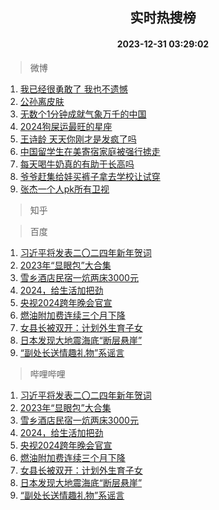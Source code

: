 <div align="center"><h2>实时热搜榜</h2><h4>2023-12-31 03:29:02</h4></div>

> 微博  

1. [我已经很勇敢了 我也不遗憾](https://s.weibo.com/weibo?q=%E6%88%91%E5%B7%B2%E7%BB%8F%E5%BE%88%E5%8B%87%E6%95%A2%E4%BA%86%20%E6%88%91%E4%B9%9F%E4%B8%8D%E9%81%97%E6%86%BE&t=31&band_rank=1&Refer=top)<br />
2. [公孙离皮肤](https://s.weibo.com/weibo?q=%E5%85%AC%E5%AD%99%E7%A6%BB%E7%9A%AE%E8%82%A4&t=31&band_rank=2&Refer=top)<br />
3. [无数个1分钟成就气象万千的中国](https://s.weibo.com/weibo?q=%23%E6%97%A0%E6%95%B0%E4%B8%AA1%E5%88%86%E9%92%9F%E6%88%90%E5%B0%B1%E6%B0%94%E8%B1%A1%E4%B8%87%E5%8D%83%E7%9A%84%E4%B8%AD%E5%9B%BD%23&t=31&band_rank=3&Refer=top)<br />
4. [2024狗屎运最旺的星座](https://s.weibo.com/weibo?q=%232024%E7%8B%97%E5%B1%8E%E8%BF%90%E6%9C%80%E6%97%BA%E7%9A%84%E6%98%9F%E5%BA%A7%23&t=31&band_rank=4&Refer=top)<br />
5. [王诗龄 天天你刚才是发疯了吗](https://s.weibo.com/weibo?q=%E7%8E%8B%E8%AF%97%E9%BE%84%20%E5%A4%A9%E5%A4%A9%E4%BD%A0%E5%88%9A%E6%89%8D%E6%98%AF%E5%8F%91%E7%96%AF%E4%BA%86%E5%90%97&t=31&band_rank=5&Refer=top)<br />
6. [中国留学生在美寄宿家庭被强行掳走](https://s.weibo.com/weibo?q=%23%E4%B8%AD%E5%9B%BD%E7%95%99%E5%AD%A6%E7%94%9F%E5%9C%A8%E7%BE%8E%E5%AF%84%E5%AE%BF%E5%AE%B6%E5%BA%AD%E8%A2%AB%E5%BC%BA%E8%A1%8C%E6%8E%B3%E8%B5%B0%23&t=31&band_rank=6&Refer=top)<br />
7. [每天喝牛奶真的有助于长高吗](https://s.weibo.com/weibo?q=%23%E6%AF%8F%E5%A4%A9%E5%96%9D%E7%89%9B%E5%A5%B6%E7%9C%9F%E7%9A%84%E6%9C%89%E5%8A%A9%E4%BA%8E%E9%95%BF%E9%AB%98%E5%90%97%23&t=31&band_rank=7&Refer=top)<br />
8. [爷爷赶集给娃买裤子拿去学校让试穿](https://s.weibo.com/weibo?q=%23%E7%88%B7%E7%88%B7%E8%B5%B6%E9%9B%86%E7%BB%99%E5%A8%83%E4%B9%B0%E8%A3%A4%E5%AD%90%E6%8B%BF%E5%8E%BB%E5%AD%A6%E6%A0%A1%E8%AE%A9%E8%AF%95%E7%A9%BF%23&t=31&band_rank=8&Refer=top)<br />
9. [张杰一个人pk所有卫视](https://s.weibo.com/weibo?q=%23%E5%BC%A0%E6%9D%B0%E4%B8%80%E4%B8%AA%E4%BA%BApk%E6%89%80%E6%9C%89%E5%8D%AB%E8%A7%86%23&t=31&band_rank=9&Refer=top)<br />

> 知乎  


> 百度  

1. [习近平将发表二〇二四年新年贺词](https://www.baidu.com/s?wd=%E4%B9%A0%E8%BF%91%E5%B9%B3%E5%B0%86%E5%8F%91%E8%A1%A8%E4%BA%8C%E3%80%87%E4%BA%8C%E5%9B%9B%E5%B9%B4%E6%96%B0%E5%B9%B4%E8%B4%BA%E8%AF%8D&sa=fyb_news&rsv_dl=fyb_news)<br />
2. [2023年“显眼包”大合集](https://www.baidu.com/s?wd=2023%E5%B9%B4%E2%80%9C%E6%98%BE%E7%9C%BC%E5%8C%85%E2%80%9D%E5%A4%A7%E5%90%88%E9%9B%86&sa=fyb_news&rsv_dl=fyb_news)<br />
3. [雪乡酒店民宿一炕两床3000元](https://www.baidu.com/s?wd=%E9%9B%AA%E4%B9%A1%E9%85%92%E5%BA%97%E6%B0%91%E5%AE%BF%E4%B8%80%E7%82%95%E4%B8%A4%E5%BA%8A3000%E5%85%83&sa=fyb_news&rsv_dl=fyb_news)<br />
4. [2024，给生活加把劲](https://www.baidu.com/s?wd=2024%EF%BC%8C%E7%BB%99%E7%94%9F%E6%B4%BB%E5%8A%A0%E6%8A%8A%E5%8A%B2&sa=fyb_news&rsv_dl=fyb_news)<br />
5. [央视2024跨年晚会官宣](https://www.baidu.com/s?wd=%E5%A4%AE%E8%A7%862024%E8%B7%A8%E5%B9%B4%E6%99%9A%E4%BC%9A%E5%AE%98%E5%AE%A3&sa=fyb_news&rsv_dl=fyb_news)<br />
6. [燃油附加费连续三个月下降](https://www.baidu.com/s?wd=%E7%87%83%E6%B2%B9%E9%99%84%E5%8A%A0%E8%B4%B9%E8%BF%9E%E7%BB%AD%E4%B8%89%E4%B8%AA%E6%9C%88%E4%B8%8B%E9%99%8D&sa=fyb_news&rsv_dl=fyb_news)<br />
7. [女县长被双开：计划外生育子女](https://www.baidu.com/s?wd=%E5%A5%B3%E5%8E%BF%E9%95%BF%E8%A2%AB%E5%8F%8C%E5%BC%80%EF%BC%9A%E8%AE%A1%E5%88%92%E5%A4%96%E7%94%9F%E8%82%B2%E5%AD%90%E5%A5%B3&sa=fyb_news&rsv_dl=fyb_news)<br />
8. [日本发现大地震海底“断层悬崖”](https://www.baidu.com/s?wd=%E6%97%A5%E6%9C%AC%E5%8F%91%E7%8E%B0%E5%A4%A7%E5%9C%B0%E9%9C%87%E6%B5%B7%E5%BA%95%E2%80%9C%E6%96%AD%E5%B1%82%E6%82%AC%E5%B4%96%E2%80%9D&sa=fyb_news&rsv_dl=fyb_news)<br />
9. [“副处长送情趣礼物”系谣言](https://www.baidu.com/s?wd=%E2%80%9C%E5%89%AF%E5%A4%84%E9%95%BF%E9%80%81%E6%83%85%E8%B6%A3%E7%A4%BC%E7%89%A9%E2%80%9D%E7%B3%BB%E8%B0%A3%E8%A8%80&sa=fyb_news&rsv_dl=fyb_news)<br />

> 哔哩哔哩  

1. [习近平将发表二〇二四年新年贺词](https://www.baidu.com/s?wd=%E4%B9%A0%E8%BF%91%E5%B9%B3%E5%B0%86%E5%8F%91%E8%A1%A8%E4%BA%8C%E3%80%87%E4%BA%8C%E5%9B%9B%E5%B9%B4%E6%96%B0%E5%B9%B4%E8%B4%BA%E8%AF%8D&sa=fyb_news&rsv_dl=fyb_news)<br />
2. [2023年“显眼包”大合集](https://www.baidu.com/s?wd=2023%E5%B9%B4%E2%80%9C%E6%98%BE%E7%9C%BC%E5%8C%85%E2%80%9D%E5%A4%A7%E5%90%88%E9%9B%86&sa=fyb_news&rsv_dl=fyb_news)<br />
3. [雪乡酒店民宿一炕两床3000元](https://www.baidu.com/s?wd=%E9%9B%AA%E4%B9%A1%E9%85%92%E5%BA%97%E6%B0%91%E5%AE%BF%E4%B8%80%E7%82%95%E4%B8%A4%E5%BA%8A3000%E5%85%83&sa=fyb_news&rsv_dl=fyb_news)<br />
4. [2024，给生活加把劲](https://www.baidu.com/s?wd=2024%EF%BC%8C%E7%BB%99%E7%94%9F%E6%B4%BB%E5%8A%A0%E6%8A%8A%E5%8A%B2&sa=fyb_news&rsv_dl=fyb_news)<br />
5. [央视2024跨年晚会官宣](https://www.baidu.com/s?wd=%E5%A4%AE%E8%A7%862024%E8%B7%A8%E5%B9%B4%E6%99%9A%E4%BC%9A%E5%AE%98%E5%AE%A3&sa=fyb_news&rsv_dl=fyb_news)<br />
6. [燃油附加费连续三个月下降](https://www.baidu.com/s?wd=%E7%87%83%E6%B2%B9%E9%99%84%E5%8A%A0%E8%B4%B9%E8%BF%9E%E7%BB%AD%E4%B8%89%E4%B8%AA%E6%9C%88%E4%B8%8B%E9%99%8D&sa=fyb_news&rsv_dl=fyb_news)<br />
7. [女县长被双开：计划外生育子女](https://www.baidu.com/s?wd=%E5%A5%B3%E5%8E%BF%E9%95%BF%E8%A2%AB%E5%8F%8C%E5%BC%80%EF%BC%9A%E8%AE%A1%E5%88%92%E5%A4%96%E7%94%9F%E8%82%B2%E5%AD%90%E5%A5%B3&sa=fyb_news&rsv_dl=fyb_news)<br />
8. [日本发现大地震海底“断层悬崖”](https://www.baidu.com/s?wd=%E6%97%A5%E6%9C%AC%E5%8F%91%E7%8E%B0%E5%A4%A7%E5%9C%B0%E9%9C%87%E6%B5%B7%E5%BA%95%E2%80%9C%E6%96%AD%E5%B1%82%E6%82%AC%E5%B4%96%E2%80%9D&sa=fyb_news&rsv_dl=fyb_news)<br />
9. [“副处长送情趣礼物”系谣言](https://www.baidu.com/s?wd=%E2%80%9C%E5%89%AF%E5%A4%84%E9%95%BF%E9%80%81%E6%83%85%E8%B6%A3%E7%A4%BC%E7%89%A9%E2%80%9D%E7%B3%BB%E8%B0%A3%E8%A8%80&sa=fyb_news&rsv_dl=fyb_news)<br />
